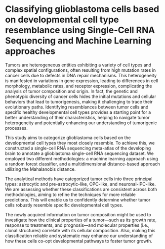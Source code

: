 # Classifying glioblastoma cells based on developmental cell type resemblance using Single-Cell RNA Sequencing and Machine Learning approaches
Tumors are heterogeneous entities exhibiting a variety of cell types and complex spatial configurations, often resulting from high mutation rates in cancer cells due to defects in DNA repair mechanisms. This heterogeneity is manifested in variations in gene expression, leading to differences in cell morphology, metabolic rates, and receptor expression, complicating the analysis of tumor composition and origin. In fact, the genetic and phenotypic diversity of cancer cells hides the initial mutations and cellular behaviors that lead to tumorigenesis, making it challenging to trace their evolutionary paths. Identifying resemblances between tumor cells and specific healthy developmental cell types provides a starting point for a better understanding of their characteristics, helping to navigate tumor heterogeneity and potentially enhancing our understanding of tumorigenic processes. 

This study aims to categorize glioblastoma cells based on the developmental cell types they most closely resemble. To achieve this, we constructed a single-cell RNA sequencing meta-atlas of the developing brain to annotate a glioblastoma single-cell RNA sequencing dataset. We employed two different methodologies: a machine learning approach using a random forest classifier, and a multidimensional distance-based approach utilizing the Mahalanobis distance. 

The analytical methods have categorized tumor cells into three principal types: astrocytic and pre-astrocytic-like, OPC-like, and neuronal-IPC-like. We are assessing whether these classifications are consistent across both methodologies, aiming to refine the techniques for more reliable predictions. This will enable us to confidently determine whether tumor cells robustly resemble specific developmental cell types. 

The newly acquired information on tumor composition might be used to investigate how the clinical properties of a tumor—such as its growth rate, response to treatments, and prognosis—and molecular properties (i.e., clonal structures) correlate with its cellular composition. Also, making this classification reliable and systematic may enhance our understanding of how these cells co-opt developmental pathways to foster tumor growth. 
